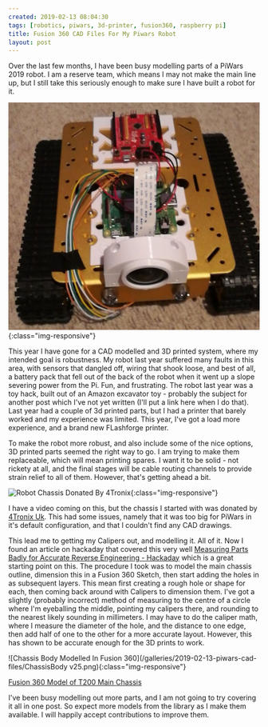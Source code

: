 ```yaml
---
created: 2019-02-13 08:04:30
tags: [robotics, piwars, 3d-printer, fusion360, raspberry pi]
title: Fusion 360 CAD Files For My Piwars Robot
layout: post
---
```

Over the last few months, I have been busy modelling parts of a PiWars 2019 robot. I am a reserve team, which means I may not make the main line up, but I still take this seriously enough to make sure I have built a robot for it.

![The Current Piwars Robot Build](/galleries/2019-02-13-piwars-cad-files/my-piwars-robot.jpg){:class="img-responsive"}

This year I have gone for a CAD modelled and 3D printed system, where my intended goal is robustness. My robot last year suffered many faults in this area, with sensors that dangled off, wiring that shook loose, and best of all, a battery pack that fell out of the back of the robot when it went up a slope severing power from the Pi. Fun, and frustrating. The robot last year was a toy hack, built out of an Amazon excavator toy - probably the subject for another post which I've not yet written (I'll put a link here when I do that). Last year had a couple of 3d printed parts, but I had a printer that barely worked and my experience was limited. This year, I've got a load more experience, and a brand new FLashforge printer.

To make the robot more robust, and also include some of the nice options, 3D printed parts seemed the right way to go. I am trying to make them replaceable, which will mean printing spares. I want it to be solid - not rickety at all, and the final stages will be cable routing channels to provide strain relief to all of them. However, that's getting ahead a bit.

![Robot Chassis Donated By 4Tronix](https://cdn.shopify.com/s/files/1/0271/0223/products/t200_01_1024x1024.jpg?v=1502449143){:class="img-responsive"}

I have a video coming on this, but the chassis I started with was donated by [4Tronix Uk](https://shop.4tronix.co.uk/). This had some issues, namely that it was too big for PiWars in it's default configuration, and that I couldn't find any CAD drawings.

This lead me to getting my Calipers out, and modelling it. All of it. Now I found an article on hackaday that covered this very well [Measuring Parts Badly for Accurate Reverse Engineering - Hackaday](https://hackaday.com/2016/04/15/measuring-parts-badly-for-accurate-reverse-engineering/) which is a great starting point on this. The procedure I took was to model the main chassis outline, dimension this in a Fusion 360 Sketch, then start adding the holes in as subsequent layers. This mean first creating a rough hole or shape for each, then coming back around with Calipers to dimension them. I've got a slightly (probably incorrect) method of measuring to the centre of a circle where I'm eyeballing the middle, pointing my calipers there, and rounding to the nearest likely sounding in millimeters. I may have to do the caliper math, where I measure the diameter of the hole, and the distance to one edge, then add half of one to the other for a more accurate layout. However, this has shown to be accurate enough for the 3D prints to work.

![Chassis Body Modelled In Fusion 360](/galleries/2019-02-13-piwars-cad-files/ChassisBody v25.png){:class="img-responsive"}

[Fusion 360 Model of T200 Main Chassis](https://a360.co/2IbgbKn)

I've been busy modelling out more parts, and I am not going to try covering it all in one post. So expect more models from the library as I make them available. I will happily accept contributions to improve them.
